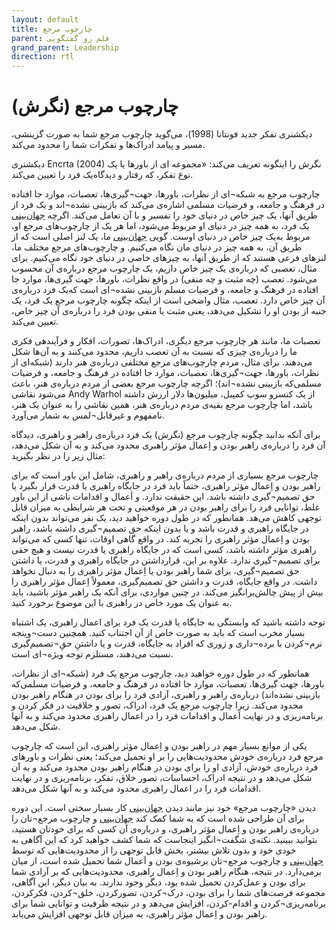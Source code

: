 ```yaml
---
layout: default
title: چارچوب مرجع
parent: قلم رو گفتگویی
grand_parent: Leadership
direction: rtl
---
```


# چارچوب مرجع (نگرش)
دیکشنری تفکر جدید فونتانا (1998)، می‌گوید چارچوب مرجع شما به صورت گزینشی، مسیر و پیامد ادراک‌ها و تفکرات شما را محدود می‌کند.

دیکشنری Encrta (2004) نگرش را اینگونه تعریف می‌کند: «مجموعه ای از باورها یا یک نوع تفکر، که رفتار و دیدگاه‌یک فرد را تعیین می‌کند.

چارچوب مرجع به شبکه¬ای از نظرات، باورها، جهت¬گیری‌ها، تعصبات، موارد جا افتاده در فرهنگ و جامعه، و فرضیات مسلمی ‌اشاره‌ی می‌کند که بازبینی نشده¬اند و یک فرد از طریق آنها، یک چیز خاص در دنیای خود را تفسیر و با آن تعامل می‌کند. اگرچه [جهان‌بینی](../world-view) یک فرد، به همه چیز در دنیای او مربوط می‌شود، اما هر یک از چارچوب‌های مرجع او، مربوط به‌یک چیز خاص در دنیای اوست. گویی [جهان‌بینی](../world-view) ما، یک لنز اصلی است که از طریق آن، به همه چیز در دنیای مان نگاه می‌کنیم. و چارچوب‌های مرجع مختلف ما، لنزهای فرعی هستند که از طریق آنها، به چیزهای خاصی در دنیای خود نگاه می‌کنیم. برای مثال، تعصبی که درباره‌ی یک چیز خاص داریم، یک چارچوب مرجع درباره‌ی آن محسوب می‌شود. تعصب (چه مثبت و چه منفی) در واقع نظرات، باورها، جهت گیری‌ها، موارد جا افتاده در فرهنگ و جامعه، و فرضیات مسلم بازبینی نشده¬ای است که‌یک فرد درباره‌ی آن چیز خاص دارد. تعصب، مثال واضحی است از اینکه چگونه چارچوب مرجع یک فرد، یک جنبه از بودن او را تشکیل می‌دهد، یعنی مثبت یا منفی بودن فرد را درباره‌ی آن چیز خاص، تعیین می‌کند.

تعصبات ما، مانند هر چارچوب مرجع دیگری، ادراک‌ها، تصورات، افکار و فرآیندهی فکری ما را درباره‌ی چیزی که نسبت به آن تعصب داریم، محدود می‌کنند و به آن‌ها شکل می‌دهند. برای مثال، مردم چارچوب‌های مرجع مختلفی درباره‌ی هنر دارند (شبکه‌ای از نظرات، باورها، جهت¬گیری‌ها، تعصبات، موارد جا افتاده در فرهنگ و جامعه، و فرضیات مسلمی‌که بازبینی نشده¬اند)؛ اگرچه چارچوب مرجع بعضی از مردم درباره‌ی هنر، باعث می‌شود نقاشی Andy Warhol از یک کنسرو سوپ كمپبل، میلیون‌ها دلار ارزش داشته باشد، اما چارچوب مرجع بقیه‌ی مردم درباره‌ی هنر، همین نقاشی را به عنوان یک هنر، نامفهوم و غيرقابل¬لمس به شمار می‌آورد.

برای آنکه بدانید چگونه چارچوب مرجع (نگرش) یک فرد درباره‌ی راهبر و راهبری، دیدگاه آن فرد را درباره‌ی راهبر بودن و اِعمال مؤثر راهبری محدود می‌کند و به آن شکل می‌دهد، مثال زیر را در نظر بگیرید:

چارچوب مرجع بسیاری از مردم درباره‌ی راهبر و راهبری، شامل این باور است که برای راهبر بودن و اِعمال مؤثر راهبری، حتماً باید فرد در جایگاه راهبری یا قدرت قرار بگیرد یا حق تصمیم¬گیری داشته باشد. این حقیقت ندارد. و اَعمال و اقدامات ناشی از این باور غلط، توانایی فرد را برای راهبر بودن در هر موقعیتی و تحت هر شرایطی به میزان قابل توجهی کاهش می‌هد. همانطور که در طول دوره خواهید دید، یک نفر می‌تواند بدون اینکه در جایگاه راهبری و قدرت باشد و یا بدون اینکه حق تصمیم¬گیری داشته باشد، راهبر بودن و اِعمال مؤثر راهبری را تجربه کند. در واقع گاهی اوقات، تنها کسی که می‌تواند راهبری مؤثر داشته باشد، کسی است که در جایگاه راهبری یا قدرت نیست و هیچ حقی برای تصمیم¬گیری ندارد. علاوه بر این، قرارداشتن در جایگاه راهبری و قدرت، یا داشتن حق تصمیم¬گیری، برای شما راهبر بودن یا اِعمال مؤثر راهبری را به دنبال نخواهد داشت. در واقع جایگاه، قدرت و داشتن حق تصمیم‌گیری، معمولاً اِعمال مؤثر راهبری را بیش از پیش چالش‌برانگیز می‌کند. در چنین مواردی، برای آنکه‌ یک راهبر مؤثر باشید، باید به عنوان یک مورد خاص در راهبری با این موضوع برخورد کنید.

توجه داشته باشید که وابستگی به جایگاه‌ یا قدرت یک فرد برای اعمال راهبری، یک اشتباه بسیار مخرب است که باید به صورت خاص از آن اجتناب کنید. همچنین دست¬وپنجه نرم¬کردن با برده¬داری‌ و زوری که افراد به جایگاه، قدرت و یا داشتنِ حقِ¬تصمیم‌گیری نسبت می‌دهند، مستلزم توجه ویژه¬ای است.

همانطور که در طول دوره خواهید دید، چارچوب مرجع یک فرد (شبکه¬ای از نظرات، باورها، جهت گیری‌ها، تعصبات، موارد جا افتاده در فرهنگ و جامعه، و فرضیات مسلمی‌که بازبینی نشده‌اند) درباره‌ی راهبر و راهبری، آزادی فرد را برای بودن در هنگام راهبر بودن محدود می‌کند. زیرا چارچوب مرجع یک فرد، ادراک، تصور و خلاقیت در فکر کردن و برنامه‌ریزی و در نهایت اَعمال و اقدامات فرد را در اعمال راهبری محدود می‌کند و به آنها شکل می‌دهد.

یکی از موانع بسیار مهم در راهبر بودن و اِعمال مؤثر راهبری، این است که چارچوب مرجع فرد درباره‌ی خودش محدودیت‌هایی را بر او تحمیل می‌کند؛ یعنی نظرات و باورهای فرد درباره‌ی خودش، آزادی او را برای بودن در هنگام راهبر بودن محدود می‌کند و به آن شکل می‌دهد و در نتیجه ادراک، احساسات، تصور خلاق، تفکر، برنامه‌ریزی و در نهایت اقدامات فرد را در اعمال راهبری محدود می‌کند و به آنها شکل می‌دهد.

دیدن «چارچوب مرجع» خود نیز مانند دیدن [جهان‌بینی](../world-view) کار بسیار سختی است. این دوره برای آن طراحی شده است که به شما کمک کند [جهان‌بینی](../world-view) و چارچوب مرجع¬تان را درباره‌ی راهبر بودن و اِعمال مؤثر راهبری، و درباره‌ی آن کسی که برای خودتان هستید، بتوانید ببینید. نکته‌ی شگفت¬انگیز اینجاست که شما کشف خواهید کرد که این آگاهی به خودی خود و بدون تلاش بیشتر، بخش قابل توجهی را از محدودیت‌هایی که توسط [جهان‌بینی](../world-view) و چارچوب مرجع¬تان برشیوه‌ی بودن و اَعمال شما تحمیل شده است، از میان برمی‌دارد. در نتیجه، هنگام راهبر بودن و اِعمال راهبری، محدودیت‌هایی که بر آزادی شما برای بودن و عمل‌کردن تحمیل شده بود، دیگر وجود ندارند. به بیان دیگر، این آگاهی، مجموعه فرصت‌های شما را برای بودن، درک¬کردن، تصورکردن، خلق¬کردن، فکرکردن، برنامه‌ریزی¬کردن و اقدام-کردن، افزایش می‌دهد و در نتیجه ظرفیت و توانایی شما برای راهبر بودن و اِعمال مؤثر راهبری، به میزان قابل توجهی افزایش می‌یابد.
